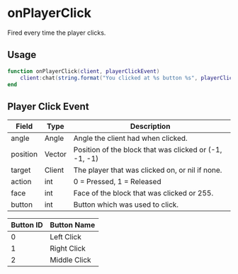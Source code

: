 # onPlayerClick

Fired every time the player clicks.

## Usage

```lua
function onPlayerClick(client, playerClickEvent)
    client:chat(string.format("You clicked at %s button %s", playerClickEvent.position, playerClickEvent.button))
end
```

## Player Click Event

| Field     | Type      | Description                                               |
|-----------|-----------|-----------------------------------------------------------|
| angle     | Angle     | Angle the client had when clicked.                        |
| position  | Vector    | Position of the block that was clicked or (-1, -1, -1)    |
| target    | Client    | The player that was clicked on, or nil if none.           |
| action    | int       | 0 = Pressed, 1 = Released                                 |
| face      | int       | Face of the block that was clicked or 255.                |
| button    | int       | Button which was used to click.                           |

| Button ID | Button Name  |
|-----------|--------------|
| 0         | Left Click   |
| 1         | Right Click  |
| 2         | Middle Click |

